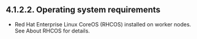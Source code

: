 ## 4.1.2.2. Operating system requirements

- Red Hat Enterprise Linux CoreOS (RHCOS) installed on worker nodes. See About RHCOS for details.

<!-- image -->

